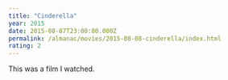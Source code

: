 ```yaml
---
title: "Cinderella"
year: 2015
date: 2015-08-07T23:00:00.000Z
permalink: /almanac/movies/2015-08-08-cinderella/index.html
rating: 2
---
```


This was a film I watched.
